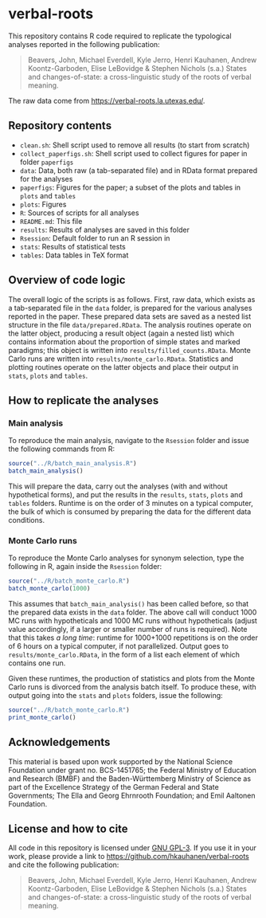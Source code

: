 # verbal-roots

This repository contains R code required to replicate the typological analyses reported in the following publication:

> Beavers, John, Michael Everdell, Kyle Jerro, Henri Kauhanen, Andrew Koontz-Garboden, Elise LeBovidge & Stephen Nichols (s.a.) States and changes-of-state: a cross-linguistic study of the roots of verbal meaning.

The raw data come from <https://verbal-roots.la.utexas.edu/>.


## Repository contents

* `clean.sh`: Shell script used to remove all results (to start from scratch)
* `collect_paperfigs.sh`: Shell script used to collect figures for paper in folder `paperfigs`
* `data`: Data, both raw (a tab-separated file) and in RData format prepared for the analyses
* `paperfigs`: Figures for the paper; a subset of the plots and tables in `plots` and `tables`
* `plots`: Figures
* `R`: Sources of scripts for all analyses
* `README.md`: This file
* `results`: Results of analyses are saved in this folder
* `Rsession`: Default folder to run an R session in
* `stats`: Results of statistical tests
* `tables`: Data tables in TeX format


## Overview of code logic

The overall logic of the scripts is as follows. First, raw data, which exists as a tab-separated file in the `data` folder, is prepared for the various analyses reported in the paper. These prepared data sets are saved as a nested list structure in the file `data/prepared.RData`. The analysis routines operate on the latter object, producing a result object (again a nested list) which contains information about the proportion of simple states and marked paradigms; this object is written into `results/filled_counts.RData`. Monte Carlo runs are written into `results/monte_carlo.RData`. Statistics and plotting routines operate on the latter objects and place their output in `stats`, `plots` and `tables`.


## How to replicate the analyses

### Main analysis

To reproduce the main analysis, navigate to the `Rsession` folder and issue the following commands from R:

``` r
source("../R/batch_main_analysis.R")
batch_main_analysis()
```

This will prepare the data, carry out the analyses (with and without hypothetical forms), and put the results in the `results`, `stats`, `plots` and `tables` folders. Runtime is on the order of 3 minutes on a typical computer, the bulk of which is consumed by preparing the data for the different data conditions.


### Monte Carlo runs

To reproduce the Monte Carlo analyses for synonym selection, type the following in R, again inside the `Rsession` folder:

``` r
source("../R/batch_monte_carlo.R")
batch_monte_carlo(1000)
```

This assumes that `batch_main_analysis()` has been called before, so that the prepared data exists in the `data` folder. The above call will conduct 1000 MC runs with hypotheticals and 1000 MC runs without hypotheticals (adjust value accordingly, if a larger or smaller number of runs is required). Note that this takes *a long time*: runtime for 1000+1000 repetitions is on the order of 6 hours on a typical computer, if not parallelized. Output goes to `results/monte_carlo.RData`, in the form of a list each element of which contains one run.

Given these runtimes, the production of statistics and plots from the Monte Carlo runs is divorced from the analysis batch itself. To produce these, with output going into the `stats` and `plots` folders, issue the following:

``` r
source("../R/batch_monte_carlo.R")
print_monte_carlo()
```

## Acknowledgements

This material is based upon work supported by the National Science Foundation under grant no. BCS-1451765; the Federal Ministry of Education and Research (BMBF) and the Baden-Württemberg Ministry of Science as part of the Excellence Strategy of the German Federal and State Governments; The Ella and Georg Ehrnrooth Foundation; and Emil Aaltonen Foundation.


## License and how to cite

All code in this repository is licensed under [GNU GPL-3](LICENSE). If you use it in your work, please provide a link to <https://github.com/hkauhanen/verbal-roots> and cite the following publication:

> Beavers, John, Michael Everdell, Kyle Jerro, Henri Kauhanen, Andrew Koontz-Garboden, Elise LeBovidge & Stephen Nichols (s.a.) States and changes-of-state: a cross-linguistic study of the roots of verbal meaning.
